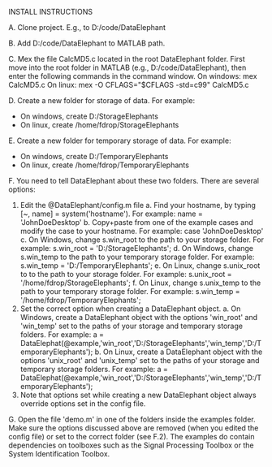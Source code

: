 INSTALL INSTRUCTIONS

A. Clone project. E.g., to D:/code/DataElephant

B. Add D:/code/DataElephant to MATLAB path.

C. Mex the file CalcMD5.c located in the root DataElephant folder.
First move into the root folder in MATLAB (e.g., D:/code/DataElephant), then enter the following commands in the command window.
On windows:
mex CalcMD5.c
On linux:
mex -O CFLAGS="\$CFLAGS -std=c99" CalcMD5.c

D. Create a new folder for storage of data. For example:
- On windows, create D:/StorageElephants
- On linux, create /home/fdrop/StorageElephants

E. Create a new folder for temporary storage of data. For example:
- On windows, create  D:/TemporaryElephants
- On linux, create /home/fdrop/TemporaryElephants

F. You need to tell DataElephant about these two folders. There are several options:
1. Edit the @DataElephant/config.m file
    a. Find your hostname, by typing [~, name] = system('hostname'). For example: name = 'JohnDoeDesktop'
    b. Copy+paste from one of the example cases and modify the case to your hostname. For example: case 'JohnDoeDesktop'
    c. On Windows, change s.win_root to the path to your storage folder. For example: s.win_root = 'D:/StorageElephants';
    d. On Windows, change s.win_temp to the path to your temporary storage folder. For example: s.win_temp = 'D:/TemporaryElephants';
    e. On Linux, change s.unix_root to to the path to your storage folder. For example: s.unix_root = '/home/fdrop/StorageElephants';
    f. On Linux, change s.unix_temp to the path to your temporary storage folder. For example: s.win_temp = '/home/fdrop/TemporaryElephants';
2. Set the correct option when creating a DataElephant object.
    a. On Windows, create a DataElephant object with the options 'win_root' and 'win_temp' set to the paths of your storage and temporary storage folders.
        For example: a = DataElephat(@example,'win_root','D:/StorageElephants','win_temp','D:/TemporaryElephants');
    b. On Linux, create a DataElephant object with the options 'unix_root' and 'unix_temp' set to the paths of your storage and temporary storage folders.
        For example: a = DataElephat(@example,'win_root','D:/StorageElephants','win_temp','D:/TemporaryElephants');
3. Note that options set while creating a new DataElephant object always override options set in the config file.

G. Open the file 'demo.m' in one of the folders inside the examples folder.
Make sure the options discussed above are removed (when you edited the config file) or set to the correct folder (see F.2).
The examples do contain dependencies on toolboxes such as the Signal Processing Toolbox or the System Identification Toolbox.